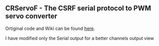 ## CRServoF - The CSRF serial protocol to PWM servo converter

Ortiginal code and Wiki can be found [here](https://github.com/CapnBry/CRServoF).

I have modified only the Serial output for a better channels output view



